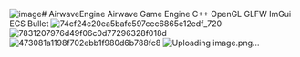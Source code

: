 ![image](https://github.com/user-attachments/assets/1ad02eb7-a668-4b4c-9ab0-2b22206e0569)# AirwaveEngine
Airwave Game Engine
C++ OpenGL GLFW ImGui ECS Bullet
![74cf24c20ea5bafc597cec6865e12edf_720](https://github.com/user-attachments/assets/baf6e077-461a-493e-a239-d6e999d64dac)
![7831207976d49f06c0d77296328f018d](https://github.com/user-attachments/assets/6c7b1f6c-d645-4588-ab32-2bfd3d46ced4)
![473081a1198f702ebb1f980d6b788fc8](https://github.com/user-attachments/assets/cd33a535-6ef7-497c-a7fc-dd349fba0fc2)
![Uploading image.png…]()
